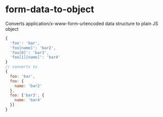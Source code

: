 # form-data-to-object
Converts application/x-www-form-urlencoded data structure to plain JS object

```js
{
  'foo': 'bar',
  'foo[name]': 'bar2',
  'foo[0]': 'bar3',
  'foo[1][name]': 'bar4'
}
// converts to
{
  foo: 'bar',
  foo: {
    name: 'bar2'
  },
  foo: ['bar3', {
    name: 'bar4'
  }]
}
```
